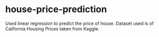 # house-price-prediction
Used linear regression to predict the price of house.
Dataset used is of California Housing Prices taken from Kaggle.
